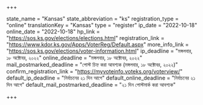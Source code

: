 +++

state_name = "Kansas"
state_abbreviation = "ks"
registration_type = "online"
translationKey = "Kansas"
type = "register"
ip_date = "2022-10-18"
online_date = "2022-10-18"
hp_link = "https://sos.ks.gov/elections/elections.html"
registration_link = "https://www.kdor.ks.gov/Apps/VoterReg/Default.aspx"
more_info_link = "https://sos.ks.gov/elections/voter-information.html"
ip_deadline = "মঙ্গলবার, ১৮ অক্টোবর, ২০২২"
online_deadline = "মঙ্গলবার, ১৮ অক্টোবর, ২০২২"
mail_postmarked_deadline = "পোস্ট চিহ্ন করা আবশ্যক (মঙ্গলবার, ১৮ অক্টোবর, ২০২২)"
confirm_registration_link = "https://myvoteinfo.voteks.org/voterview/"
default_ip_deadline = "নির্বাচনের ২১ দিন আগে"
default_online_deadline = "নির্বাচনের ২১ দিন আগে"
default_mail_postmarked_deadline = "২১ দিন পোস্টমার্ক করা আবশ্যক"

+++